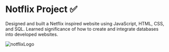 # Notflix Project ✅

Designed and built a Netflix inspired website using JavaScript, HTML, CSS, and SQL. 
Learned significance of how to create and integrate databases into developed websites.


![notflixLogo](https://user-images.githubusercontent.com/24784219/181688985-01704cec-2b19-4340-9128-8b112d5d6948.png)
